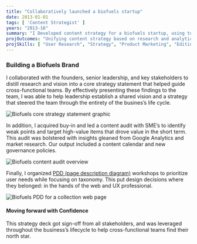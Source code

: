 ```yaml
---
title: "Collaboratively launched a biofuels startup"
date: 2013-01-01
tags: [ 'Content Strategist' ]
years: "2013-16"
summary: "I Developed content strategy for a biofuels startup, using tools like core strategy statement and page description diagrams to align teams with disparate viewpoints."
projOutcomes: "Unifying content strategy based on research and analytics, with a core strategy statement that had everyone’s buy-in."
projSkills: [ "User Research", "Strategy", "Product Marketing", "Editing", "Facilitation"  ]
---
```


### Building a Biofuels Brand 

I collaborated with the founders, senior leadership, and key stakeholders to distill research and vision into a core strategy statement that helped guide cross-functional teams. By effectively presenting these findings to the team, I was able to help leadership establish a shared vision and a strategy that steered the team through the entirety of the busines&rsquo;s life cycle.

![Biofuels core strategy statement graphic](/biofuels-core-strat.webp)

In addition, I acquired buy-in and led a content audit with SME&rsquo;s to identify weak points and target high-value items that drove value in the short term. This audit was bolstered with insights gleaned from Google Analytics and market research. Our output included a content calendar and new governance policies. 

![Biofuels content audit overview](/biofuels-content-audit.webp)

Finally, I organized [PDD (page description diagram)](https://uxmag.com/articles/re-introducing-page-description-diagrams) workshops to prioritize user needs while focusing on taxonomy. This put design decisions where they belonged: in the hands of the web and UX professional. 

![Biofuels PDD for a collection web page](/biofuels-pdd-sample.webp)

#### Moving forward with Confidence

This strategy deck got sign-off from all stakeholders, and was leveraged throughout the business&rsquo;s lifecycle to help cross-functional teams find their north star.